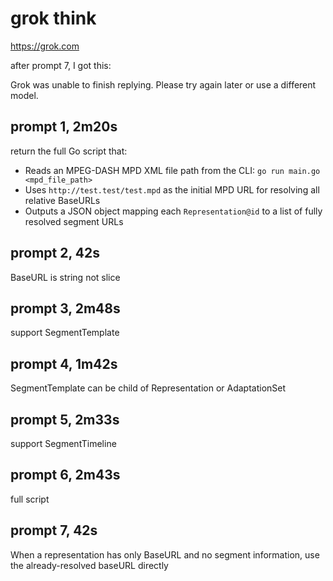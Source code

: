 # grok think

https://grok.com

after prompt 7, I got this:

Grok was unable to finish replying.
Please try again later or use a different model.

## prompt 1, 2m20s

return the full Go script that:
- Reads an MPEG-DASH MPD XML file path from the CLI: `go run main.go <mpd_file_path>`
- Uses `http://test.test/test.mpd` as the initial MPD URL for resolving all relative BaseURLs
- Outputs a JSON object mapping each `Representation@id` to a list of fully resolved segment URLs

## prompt 2, 42s

BaseURL is string not slice

## prompt 3, 2m48s

support SegmentTemplate

## prompt 4, 1m42s

SegmentTemplate can be child of Representation or AdaptationSet

## prompt 5, 2m33s

support SegmentTimeline

## prompt 6, 2m43s

full script

## prompt 7, 42s

When a representation has only BaseURL and no segment information, use the
already-resolved baseURL directly
